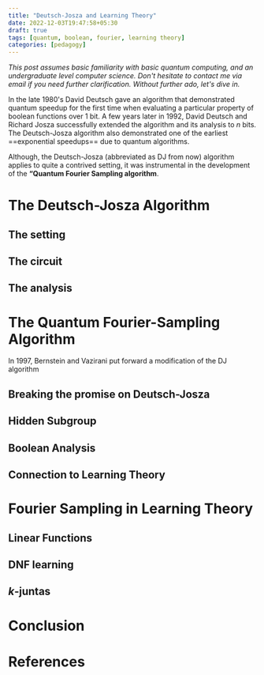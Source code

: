 ```yaml
---
title: "Deutsch-Josza and Learning Theory"
date: 2022-12-03T19:47:58+05:30
draft: true
tags: [quantum, boolean, fourier, learning theory]
categories: [pedagogy]
---
```

_This post assumes basic familiarity with basic quantum computing, and an undergraduate level computer science. Don't hesitate to contact me via email if you need further clarification. Without further ado, let's dive in._

In the late 1980's David Deutsch gave an algorithm that demonstrated quantum speedup for the first time when evaluating a particular property of boolean functions over $1$ bit. A few years later in 1992, David Deutsch and Richard Josza successfully extended the algorithm and its analysis to $n$ bits. The Deutsch-Josza algorithm also demonstrated one of the earliest ==exponential speedups== due to quantum algorithms.

Although, the Deutsch-Josza (abbreviated as DJ from now) algorithm applies to quite a contrived setting, it was instrumental in the development of the **“Quantum Fourier Sampling algorithm**.
# The Deutsch-Josza Algorithm

## The setting
## The circuit
## The analysis

# The Quantum Fourier-Sampling Algorithm
In 1997, Bernstein and Vazirani put forward a modification of the DJ algorithm
## Breaking the promise on Deutsch-Josza
## Hidden Subgroup
## Boolean Analysis
## Connection to Learning Theory

# Fourier Sampling in Learning Theory
## Linear Functions
## DNF learning
## $k$-juntas

# Conclusion

# References